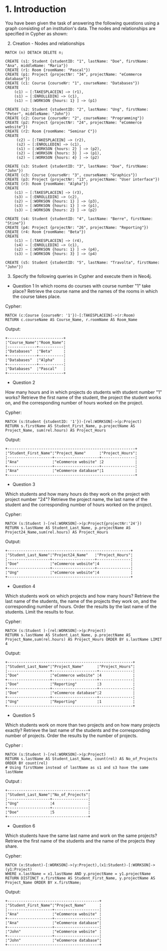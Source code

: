# 1. Introduction

You have been given the task of answering the following questions using a graph consisting of
an institution's data. The nodes and relationships are specified in Cypher as shown:

2. Creation - Nodes and relationships

```
MATCH (n) DETACH DELETE n;

```

```
CREATE (s1: Student {studentID: "1", lastName: "Doe", firstName: "Ana", middleName: "Maria"})
CREATE (r1: Room {roomName: "Pascal"})
CREATE (p1: Project {projectNr: "34", projectName: "eCommerce database"})
CREATE (c1: Course {courseNr: "1", courseName: "Databases"})
CREATE
	(c1) – [:TAKESPLACEIN] –> (r1),
	(s1) – [:ENROLLEDIN] –> (c1),
	(s1) – [:WORKSON {hours: 1} ] –> (p1)
 
CREATE (s2: Student {studentID: "2", lastName: "Ung", firstName: "Peter", middleName: "John"})
CREATE (c2: Course {courseNr: "2", courseName: "Programming"})
CREATE (p2: Project {projectNr: "24", projectName: "eCommerce website"})
CREATE (r2: Room {roomName: "Seminar C"})
CREATE
	 (c2) – [:TAKESPLACEIN] –> (r2),
     (s2) – [:ENROLLEDIN] –> (c1),
     (s1) – [:WORKSON {hours: 2} ] –> (p2),
     (s2) – [:WORKSON {hours: 3} ] –> (p1),
     (s2) – [:WORKSON {hours: 4} ] –> (p2)

CREATE (s3: Student {studentID: "3", lastName: "Doe", firstName: "John"})
CREATE (c3: Course {courseNr: "3", courseName: "Graphics"})
CREATE (p3: Project {projectNr: "13", projectName: "User interface"})
CREATE (r3: Room {roomName: "Alpha"})
CREATE
	(c1) – [:TAKESPLACEIN] –> (r3),
	(s3) – [:ENROLLEDIN] –> (c2),
	(s2) – [:WORKSON {hours: 1} ] –> (p3),
	(s3) – [:WORKSON {hours: 1} ] –> (p1),
	(s3) – [:WORKSON {hours: 2} ] –> (p2)
	
CREATE (s4: Student {studentID: "4", lastName: "Berre", firstName: "Stine"})
CREATE (p4: Project {projectNr: "26", projectName: "Reporting"})
CREATE (r4: Room {roomName: "Beta"})
CREATE
	(c1) – [:TAKESPLACEIN] –> (r4),
	(s4) – [:ENROLLEDIN] –> (c1),
	(s2) – [:WORKSON {hours: 1} ] –> (p4),
	(s3) – [:WORKSON {hours: 3} ] –> (p4)

CREATE (s5: Student {studentID: "5", lastName: "Travolta", firstName: "John"})

```

3. Specify the following queries in Cypher and execute them in Neo4j.

- Question 1
In which rooms do courses with course number "1" take place? Retrieve the course
name and the names of the rooms in which the course takes place.

Cypher:

```
MATCH (c:Course {courseNr: '1'})-[:TAKESPLACEIN]->(r:Room)
RETURN c.courseName AS Course_Name, r.roomName AS Room_Name

```

Output:

```
+-------------------------+
¦"Course_Name"¦"Room_Name"¦
¦-------------+-----------¦
¦"Databases"  ¦"Beta"     ¦
+-------------+-----------¦
¦"Databases"  ¦"Alpha"    ¦
+-------------+-----------¦
¦"Databases"  ¦"Pascal"   ¦
+-------------------------+

```

- Question 2


How many hours and in which projects do students with student number "1" works?
Retrieve the first name of the student, the project the student works on, and the
corresponding number of hours worked on the project.

Cypher:

```
MATCH (s:Student {studentID: '1'})-[rel:WORKSON]->(p:Project)
RETURN s.firstName AS Student_First_Name, p.projectName AS Project_Name, sum(rel.hours) AS Project_Hours

```


Output:


```
+---------------------------------------------------------+
¦"Student_First_Name"¦"Project_Name"      ¦"Project_Hours"¦
¦--------------------+--------------------+---------------¦
¦"Ana"               ¦"eCommerce website" ¦2              ¦
+--------------------+--------------------+---------------¦
¦"Ana"               ¦"eCommerce database"¦1              ¦
+---------------------------------------------------------+

```


- Question 3


Which students and how many hours do they work on the project with project number
"24"? Retrieve the project name, the last name of the student and the corresponding
number of hours worked on the project.

Cypher:

```
MATCH (s:Student )-[rel:WORKSON]->(p:Project{projectNr:'24'})
RETURN s.lastName AS Student_Last_Name, p.projectName AS Project24_Name,sum(rel.hours) AS Project_Hours

```

Output:

```
+-------------------------------------------------------+
¦"Student_Last_Name"¦"Project24_Name"   ¦"Project_Hours"¦
¦-------------------+-------------------+---------------¦
¦"Doe"              ¦"eCommerce website"¦4              ¦
+-------------------+-------------------+---------------¦
¦"Ung"              ¦"eCommerce website"¦4              ¦
+-------------------------------------------------------+

```

- Question 4


Which students work on which projects and how many hours? Retrieve the last name of
the students, the name of the projects they work on, and the corresponding number of
hours. Order the results by the last name of the students. Limit the results to four.

Cypher:

```
MATCH (s:Student )-[rel:WORKSON]->(p:Project)
RETURN s.lastName AS Student_Last_Name, p.projectName AS Project_Name,sum(rel.hours) AS Project_Hours ORDER BY s.lastName LIMIT 4

```

Output:

```
+--------------------------------------------------------+
¦"Student_Last_Name"¦"Project_Name"      ¦"Project_Hours"¦
¦-------------------+--------------------+---------------¦
¦"Doe"              ¦"eCommerce website" ¦4              ¦
+-------------------+--------------------+---------------¦
¦"Doe"              ¦"Reporting"         ¦3              ¦
+-------------------+--------------------+---------------¦
¦"Doe"              ¦"eCommerce database"¦2              ¦
+-------------------+--------------------+---------------¦
¦"Ung"              ¦"Reporting"         ¦1              ¦
+--------------------------------------------------------+

```

- Question 5


Which students work on more than two projects and on how many projects exactly?
Retrieve the last name of the students and the corresponding number of projects. Order
the results by the number of projects.

Cypher :

```
MATCH (s:Student )-[rel:WORKSON]->(p:Project)
RETURN s.lastName AS Student_Last_Name, count(rel) AS No_of_Projects ORDER BY count(rel)
# Using firstName instead of lastName as s1 and s3 have the same lastName

```

Output :

```
+------------------------------------+
¦"Student_Last_Name"¦"No_of_Projects"¦
¦-------------------+----------------¦
¦"Ung"              ¦4               ¦
+-------------------+----------------¦
¦"Doe"              ¦5               ¦
+------------------------------------+

```

- Question 6


Which students have the same last name and work on the same projects? Retrieve the
first name of the students and the name of the projects they share.

Cypher:

```
MATCH (x:Student)-[:WORKSON]->(y:Project),(x1:Student)-[:WORKSON]->(y1:Project)
WHERE x.lastName = x1.lastName AND y.projectName = y1.projectName
RETURN DISTINCT x.firstName AS Student_First_Name, y.projectName AS Project_Name ORDER BY x.firstName;

```

Output:

```
+-----------------------------------------+
¦"Student_First_Name"¦"Project_Name"      ¦
¦--------------------+--------------------¦
¦"Ana"               ¦"eCommerce website" ¦
+--------------------+--------------------¦
¦"Ana"               ¦"eCommerce database"¦
+--------------------+--------------------¦
¦"John"              ¦"eCommerce website" ¦
+--------------------+--------------------¦
¦"John"              ¦"eCommerce database"¦
+-----------------------------------------+

```
